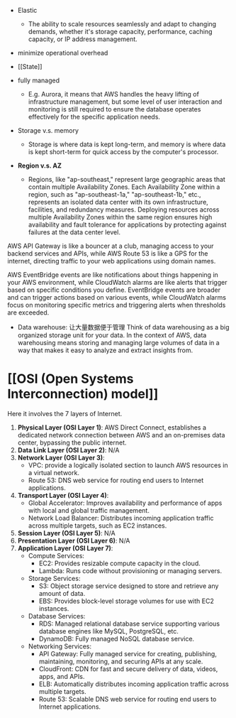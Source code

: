 - Elastic
	- The ability to scale resources seamlessly and adapt to changing demands, whether it's storage capacity, performance, caching capacity, or IP address management.

- minimize operational overhead

- [[State]]

- fully managed
	- E.g. Aurora, it means that AWS handles the heavy lifting of infrastructure management, but some level of user interaction and monitoring is still required to ensure the database operates effectively for the specific application needs.

- Storage v.s. memory
	- Storage is where data is kept long-term, and memory is where data is kept short-term for quick access by the computer's processor.

- **Region v.s. AZ**
	- Regions, like "ap-southeast," represent large geographic areas that contain multiple Availability Zones. Each Availability Zone within a region, such as "ap-southeast-1a," "ap-southeast-1b," etc., represents an isolated data center with its own infrastructure, facilities, and redundancy measures. Deploying resources across multiple Availability Zones within the same region ensures high availability and fault tolerance for applications by protecting against failures at the data center level.

AWS API Gateway is like a bouncer at a club, managing access to your backend services and APIs, while AWS Route 53 is like a GPS for the internet, directing traffic to your web applications using domain names.

AWS EventBridge events are like notifications about things happening in your AWS environment, while CloudWatch alarms are like alerts that trigger based on specific conditions you define. EventBridge events are broader and can trigger actions based on various events, while CloudWatch alarms focus on monitoring specific metrics and triggering alerts when thresholds are exceeded.

- Data warehouse: 让大量数据便于管理
Think of data warehousing as a big organized storage unit for your data. In the context of AWS, data warehousing means storing and managing large volumes of data in a way that makes it easy to analyze and extract insights from.


# [[OSI (Open Systems Interconnection) model]]
Here it involves the 7 layers of Internet.
1. **Physical Layer (OSI Layer 1)**: AWS Direct Connect, establishes a dedicated network connection between AWS and an on-premises data center, bypassing the public internet.
2. **Data Link Layer (OSI Layer 2)**: N/A
3. **Network Layer (OSI Layer 3)**: 
	- VPC: provide a logically isolated section to launch AWS resources in a virtual network.
	- Route 53: DNS web service for routing end users to Internet applications.
4. **Transport Layer (OSI Layer 4)**:
    - Global Accelerator: Improves availability and performance of apps with local and global traffic management.
	- Network Load Balancer: Distributes incoming application traffic across multiple targets, such as EC2 instances.
5. **Session Layer (OSI Layer 5)**: N/A
6. **Presentation Layer (OSI Layer 6)**: N/A
7. **Application Layer (OSI Layer 7)**:
    - Compute Services:
	    - EC2: Provides resizable compute capacity in the cloud.
	    - Lambda: Runs code without provisioning or managing servers.
	- Storage Services:
	    - S3: Object storage service designed to store and retrieve any amount of data.
	    - EBS: Provides block-level storage volumes for use with EC2 instances.
	- Database Services:
	    - RDS: Managed relational database service supporting various database engines like MySQL, PostgreSQL, etc.
	    - DynamoDB: Fully managed NoSQL database service.
	- Networking Services:
	    - API Gateway: Fully managed service for creating, publishing, maintaining, monitoring, and securing APIs at any scale.
	    - CloudFront: CDN for fast and secure delivery of data, videos, apps, and APIs.
	    - ELB: Automatically distributes incoming application traffic across multiple targets.
	    - Route 53: Scalable DNS web service for routing end users to Internet applications.

